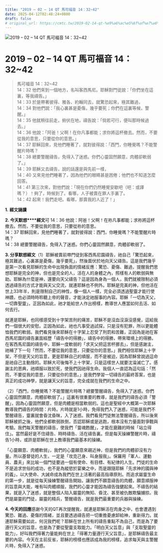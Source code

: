 ```yaml
---
title: "2019 – 02 – 14 QT 馬可福音 14：32~42"
date: 2025-04-12T02:48:24+0800
draft: false
# original_url: https://cmtc.tw/2019-02-14-qt-%e9%a6%ac%e5%8f%af%e7%a6%8f%e9%9f%b3-14%ef%bc%9a3242
---
```


![2019 – 02 – 14 QT 馬可福音 14：32~42](/images/qt.jpg   "2019 – 02 – 14 QT 馬可福音 14：32~42")

# 2019 – 02 – 14 QT 馬可福音 14：32~42

> 馬可福音 14：32~42  
> 14：32 他們來到一個地方，名叫客西馬尼。耶穌對門徒說：「你們坐在這裏，等我禱告。」  
> 14：33 於是帶著彼得、雅各、約翰同去，就驚恐起來，極其難過，  
> 14：34 對他們說：「我心裏甚是憂傷，幾乎要死；你們在這裏等候，警醒。」  
> 14：35 他就稍往前走，俯伏在地，禱告說：「倘若可行，便叫那時候過去。」  
> 14：36 他說：「阿爸！父啊！在你凡事都能；求你將這杯撤去。然而，不要從我的意思，只要從你的意思。」  
> 14：37 耶穌回來，見他們睡著了，就對彼得說：「西門，你睡覺嗎？不能警醒片時嗎？  
> 14：38 總要警醒禱告，免得入了迷惑。你們心靈固然願意，肉體卻軟弱了。」  
> 14：39 耶穌又去禱告，說的話還是與先前一樣，  
> 14：40 又來見他們睡著了，因為他們的眼睛甚是困倦；他們也不知道怎麼回答。  
> 14：41 第三次來，對他們說：「現在你們仍然睡覺安歇吧（吧：或譯嗎？）！夠了，時候到了。看哪，人子被賣在罪人手裏了。  
> 14：42 起來！我們走吧。看哪，那賣我的人近了！」

**1.** **經文誦讀**

**2. 今天默想****經文**可 14：36 他說：阿爸！父啊！在祢凡事都能；求祢將這杯撤去。然而，不要從我的意思，只要從祢的意思。  
14：37 耶穌回來，見他們睡著了，就對彼得說：西門，你睡覺嗎？不能警醒片時嗎？  
14：38 總要警醒禱告，免得入了迷惑。你們心靈固然願意，肉體卻軟弱了。

**3. 分享默想經文**（1）耶穌被賣前帶門徒到客西馬尼園禱告，祂自己「驚恐起來，極其難過，心裏甚是憂傷，幾乎要死」，然後面伏於地向天父禱告。這是我們幾乎是第一次看見耶穌的生命中出現負面的情緒反應：驚恐、憂傷、難過，提醒我們思想耶穌是完全的神，但也是完全的人，活在人的身體之內，照樣有人的軟弱與無助。耶穌為什麼是神，還要向天父禱告？這是因為身為一個人，我們就被限制必須透過禱告的方式才能與天父交流，就連耶穌也不例外。耶穌是完美的神，但他活在世上33年半，則是限制自己的神性，像一個人一樣，完全必須透過聖靈才能行使神蹟，也必須時時聆聽上帝的聲音，才能決定祂服事的內容。耶穌「一切為天父，一切靠聖靈」，正因為如此，祂才能給世人作出榜樣，教導世人應當如何去活、如何去行。

就連是耶穌，也同樣感受到十字架苦刑的痛苦，耶穌不是沒血沒淚沒感覺，這給我們一個很大的安慰。正因為如此，祂也凡事受過試探，只是沒有犯罪，所以更能體恤我們的軟弱。我們看見後來耶穌在十字架上忍受了刑罰和苦難，正因為是祂在客西馬尼園的禱告裏面經歷「禱告中的得勝」，禱告中的得勝，帶來環境上的得勝。在客西馬尼園的禱告中，耶穌一度軟弱的「求天父把這苦杯挪去」，但是感謝主，祂補了下一句「然而，不要從我的意思，只要從你的意思。」我們相信耶穌上十字架，不但是天父的旨意，更是耶穌自己的順服，而不是被迫，因為耶穌曾說過這命是祂自己主動捨的。耶穌大可後悔不上十字架，只是這樣世人就要沈淪滅亡了。感謝主的恩典，祂順服以致於死，使我們因祂得生命。我個人一直認為這句話：「然而，不要從我的意思，只要從你的意思。」是我們學習一切禱告的最終答案，也是真正的成功神學，就是讓天父的旨意，完全成就在我們的生命之中。

（2）「西門，你睡覺嗎？不能警醒片時嗎？總要警醒禱告，免得入了迷惑。你們心靈固然願意，肉體卻軟弱了。」這裏有很重要的教導，就是我們的禱告必須「警醒」，因為心靈固然願意，但是肉體是相當軟弱的。這也是聖經中大概第一次耶穌教導我們禱告的時間：片時。片時就是1小時，免得我們入了迷惑，可能是我們不警醒禱告，靈裏就會昏沈昏昩，入了迷惑。我們看見門徒無法警醒禱告，所以後來耶穌被抓之後，他們全都軟弱跌倒，否認耶穌或是逃跑，根本沒有力量面對爭戰與考驗。我們每天警醒的禱告，使我們「靈魂甦醒」，才能在磨難的時候「站立得住」。當然最好是不住禱告、時時禱告、活在禱告裏。但是每天操練警醒片時，禱告1小時，或許是耶穌在世上教導我們最基本的操練。

「心靈願意、肉體軟弱」，我們的心靈願意來親近神，但是我們的肉體卻沒有力量。所以基督徒的人生，一定是「攻克己身、叫身服我」。保羅用「軍人、運動員、農夫」來比喻一個門徒要過一個有使命、有目標、有紀律的人生。門徒的生命不是追求世俗的成功，也不是為縱慾於宴樂之中，而是跟隨耶穌「先求神的國與神的義」，以大使命、大誡命成為我們在世上活著的最高指導原則。而追求屬靈生命的第一步，就是從每天操練警醒禱告開始，讓我們不願意禱告的肉體，願意順服神的旨意與大能，唯有叫肉體順服，我們的心靈才能因為禱告強健起來。不禱告的結果，就是入了迷惑，就是整個人陷入屬靈的無知、昏沈、甚至被仇敵欺騙擄掠。我們是屬靈的門徒，屬靈的精兵，警醒禱告，就是我們最重要的兵器與操練。

**4. 今天的回應**感謝今天的QT再次提醒我，就連是耶穌活在肉身之中，也會遭遇到驚恐、難過、憂傷的情緒，並且要透過禱告把一切重擔憂慮卸給神，重新得力。就連耶穌需要如此，何況我們呢？耶穌在世上所有的禱告重點不為自己，而是為了要遵行天父的旨意，也是為了要從聖靈支取能力。「明白天父旨意」與「支取聖靈的能力」，好叫我們得著力量能夠在世上「得著力量遵行天父旨意」，是耶穌禱告最主要的內容。今天在主前反省，耶穌的榜樣也應該成為我的榜樣，追求每天與主警醒片時，免得入了迷惑。